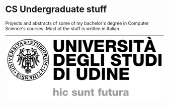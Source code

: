 # CS Undergraduate stuff
Projects and abstracts of some of my bachelor's degree in Computer Science's courses.
Most of the stuff is written in Italian.

| <img src="images/logouniud+lett+payoff.jpeg"> |
|:--:|